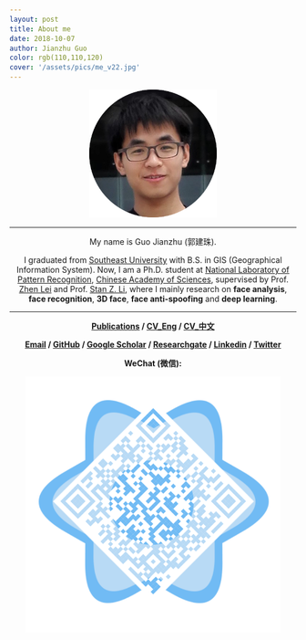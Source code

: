 ```yaml
---
layout: post
title: About me
date: 2018-10-07
author: Jianzhu Guo
color: rgb(110,110,120)
cover: '/assets/pics/me_v22.jpg'
---
```




<!-- <img class="circle--square" src="/assets/pics/me_v22.jpg" /> -->
<p align="center">
    <style>
    .circular--square{
        border-radius:50%;
    }
    </style>
    <img class="circle--square" src="/assets/pics/me_v22.png" alt="Me" width="224px">
</p>

<p></p>

<hr />
<center>
<p>My name is Guo Jianzhu (郭建珠).</p>

<p>I graduated from <a href="http://www.seu.edu.cn/">Southeast University</a> with B.S. in GIS (Geographical Information System).
Now, I am a Ph.D. student at <a href="http://www.nlpr.ia.ac.cn/nlpren/EN/volumn/home.shtml">National Laboratory of Pattern Recognition</a>, <a href="http://english.cas.cn/">Chinese Academy of Sciences</a>, supervised by Prof. <a href="http://www.cbsr.ia.ac.cn/users/zlei/">Zhen Lei</a> and Prof. <a href="http://www.cbsr.ia.ac.cn/users/szli/">Stan Z. Li</a>, where I mainly research on <strong>face analysis</strong>, <strong>face recognition</strong>, <strong>3D face</strong>, <strong>face anti-spoofing</strong> and <strong>deep learning</strong>.</p>
</center>

<hr />


<!-- I'm looking for an intern or cooperation for high-quality research : ) -->


<!-- **CV:** [Eng](/assets/files/resume_en.pdf) \| [中文](/assets/files/resume_zh.pdf) -->

<!-- **Email:** _jianzhu.guo@nlpr.ia.ac.cn_  \|   _guojianzhu1994@foxmail.com_ -->

<center>
    <p> 
        <strong>
        <a href="/publications.html">Publications</a> /
        <a href="/assets/files/resume_en.pdf">CV_Eng</a> / 
        <a href="/assets/files/resume_zh.pdf">CV_中文</a>
        </strong>
    </p>
</center>

<center>
    <p>
    <strong>
        <a href="mailto:jianzhu.guo@nlpr.ia.ac.cn">Email</a> / 
        <a href="https://github.com/cleardusk">GitHub</a> / 
        <a href="https://scholar.google.com/citations?user=W8_JzNcAAAAJ&amp;hl=en">Google Scholar</a> / 
        <a href="https://www.researchgate.net/profile/Jianzhu_Guo">Researchgate</a> / 
        <a href="https://www.linkedin.com/in/guojianzhu/">Linkedin</a> /
        <a href="https://twitter.com/cleardusk">Twitter</a>
    </strong>
    </p>
</center>

<center>
    <p>
    <strong>
        WeChat (微信):
    </strong>
    </p>
</center>

<!-- ![](/assets/pics/qrcode_me.jpg) -->
<!-- ![](/assets/pics/qrcode_me_2.png) -->
<p align="center">
  <img src="/assets/pics/qrcode_me_2.png" alt="WeChat" width="448px">
</p>
